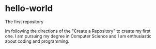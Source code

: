 # hello-world
The first repository

Im following the directions of the "Create a Repository" to create my first one. I am pursuing my degree in Computer Science and I am enthusiastic about coding and programming.
